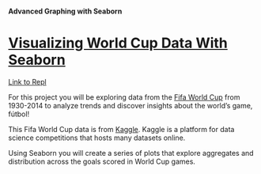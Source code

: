 #### Advanced Graphing with Seaborn
# [Visualizing World Cup Data With Seaborn](https://www.codecademy.com/paths/visualize-data-with-python/tracks/advanced-graphing-in-python/modules/seaborn-dvp/projects/world-cup-viz)

[Link to Repl](repl.it/@lendoo73/VisualizingWorldCupDataWithSeaborn)

For this project you will be exploring data from the [Fifa World Cup](https://en.wikipedia.org/wiki/FIFA_World_Cup) from 1930-2014 to analyze trends and discover insights about the world’s game, fútbol!

This Fifa World Cup data is from [Kaggle](https://www.kaggle.com/abecklas/fifa-world-cup). Kaggle is a platform for data science competitions that hosts many datasets online.

Using Seaborn you will create a series of plots that explore aggregates and distribution across the goals scored in World Cup games.
